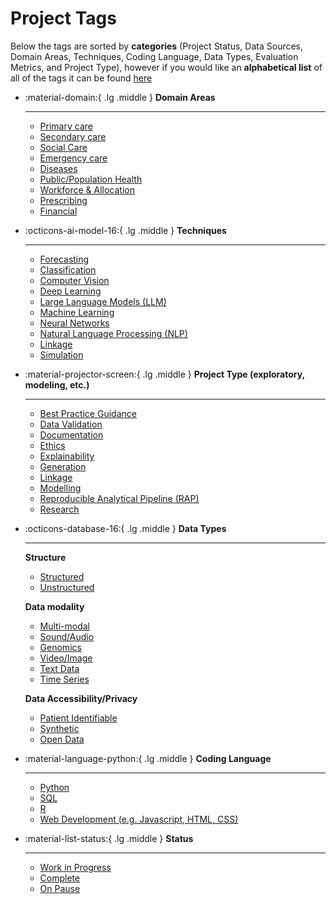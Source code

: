 # Project Tags

Below the tags are sorted by **categories** (Project Status, Data Sources, Domain Areas, Techniques, Coding Language, Data Types, Evaluation Metrics, and Project Type), however if you would like an **alphabetical list** of all of the tags it can be found [here](#accuracy)

<div class="grid cards" markdown>

-   :material-domain:{ .lg .middle } __Domain Areas__

    ---

    * [Primary care](#primary-care)
    * [Secondary care](#secondary-care)
    * [Social Care](#social-care)
    * [Emergency care](#emergency-care)
    * [Diseases](#diseases)
    * [Public/Population Health](#population-health)
    * [Workforce & Allocation](#workforce)
    * [Prescribing](#prescribing)
    * [Financial](#financial)
    
-   :octicons-ai-model-16:{ .lg .middle } __Techniques__

    ---

    * [Forecasting](#forecasting)
    * [Classification](#classification)
    * [Computer Vision](#computer-vision)
    * [Deep Learning](#deep-learning)
    * [Large Language Models (LLM)](#llm)
    * [Machine Learning](#machine-learning)
    * [Neural Networks](#neural-networks)
    * [Natural Language Processing (NLP)](#nlp)
    * [Linkage](#linkage)
    * [Simulation](#simulation)

-   :material-projector-screen:{ .lg .middle } __Project Type (exploratory, modeling, etc.)__

    ---

    * [Best Practice Guidance](#best-practice)
    * [Data Validation](#data-validation)
    * [Documentation](#documentation)
    * [Ethics](#ethics)
    * [Explainability](#explainability)
    * [Generation](#generation)
    * [Linkage](#linkage)
    * [Modelling](#modelling)
    * [Reproducible Analytical Pipeline (RAP)](#rap)
    * [Research](#research)

-   :octicons-database-16:{ .lg .middle } __Data Types__

    ---

    **Structure** 

    * [Structured](#structured-data)
    * [Unstructured](#unstructured-data)
    
    **Data modality**

    * [Multi-modal](#multi-modal)
    * [Sound/Audio](#audio-data)
    * [Genomics](#genomics-data)
    * [Video/Image](#visual-data)
    * [Text Data](#text-data)
    * [Time Series](#time-series)

    **Data Accessibility/Privacy**

    * [Patient Identifiable](#pii)
    * [Synthetic](#synthetic-data)
    * [Open Data](#open-data)

-   :material-language-python:{ .lg .middle } __Coding Language__

    ---
    * [Python](#python)
    * [SQL](#sql)
    * [R](#r)
    * [Web Development (e.g. Javascript, HTML, CSS)](#webdev)

-   :material-list-status:{ .lg .middle } __Status__

    ---

    * [Work in Progress](#wip)
    * [Complete](#complete)
    * [On Pause](#paused)

</div>
